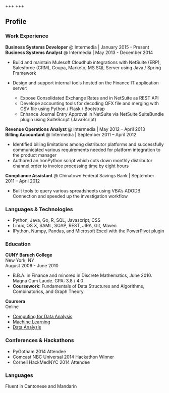 +++
+++

## Profile

### Work Experience

**Business Systems Developer** @ Intermedia | January 2015 - Present<br>
**Business Systems Analyst** @ Intermedia | May 2013 - December 2014

- Build and maintain Mulesoft Cloudhub integrations with NetSuite (ERP), Salesforce (CRM), Coupa, Marketo, MS SQL Server using Java / Spring Framework

- Design and support internal tools hosted on the Finance IT application server:
    - Expose Consolidated Exchange Rates and in NetSuite as REST API
    - Develope accounting tools for decoding QFX file and merging with CSV file using Python / Flask / Bootstrap
    - Enhance Journal Entry Approval in NetSuite via NetSuite SuiteBundle plugin using SuiteScript (JavaScript)

**Revenue Operations Analyst** @ Intermedia | May 2012 – April 2013<br>
**Billing Accountant** @ Intermedia | September 2011 – April 2012

- Identified billing limitations among distributor platforms and successfully communicated various requirements needed for platform integration to the product manager
- Authored an IronPython script which cuts down monthly distributor channel order to invoice processing time by eight hours


**Compliance Assistant** @ Chinatown Federal Savings Bank | September 2011 – April 2012

- Built tools to query various spreadsheets using VBA’s ADODB Connection and speeded up the investigation workflow

### Languages & Technologies
- Python, Java, Go, R, SQL, Javascript, CSS
- Linux, OS X, SAML, SOAP, REST, JIRA, Git, Maven
- IPython, Numpy, Pandas, and Microsoft Excel with the PowerPivot plugin

### Education

**CUNY Baruch College**<br>
New York, NY<br>
August 2006 - June 2010

- B.B.A. in Finance and minored in Discrete Mathematics, June 2010. Magna Cum Laude. GPA: 3.8 / 4.0
- **Coursework**: Fundamentals of Data Structures and Algorithms, Combinatorics, and Graph Theory

**Coursera**<br>
Online

- [Computing for Data Analysis](/pdfs/coursera-computing-for-data-analysis.pdf)
- [Machine Learning](/pdfs/coursera-ml.pdf)
- [Data Analysis](/pdfs/coursera-data-analysis.pdf)

### Conferences & Hackathons

- PyGotham 2014 Attendee
- Comcast NBC Universal 2014 Hackathon Winner
- Cornell HackMedNYC 2014 Attendee

### Languages
Fluent in Cantonese and Mandarin




